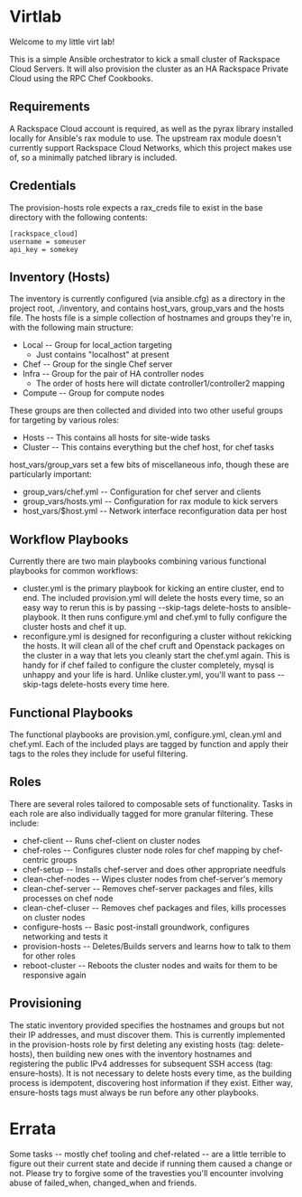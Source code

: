 Virtlab
===

Welcome to my little virt lab!

This is a simple Ansible orchestrator to kick a small cluster of Rackspace Cloud Servers. It will also provision the cluster as an HA Rackspace Private Cloud using the RPC Chef Cookbooks.

Requirements
---

A Rackspace Cloud account is required, as well as the pyrax library installed locally for Ansible's rax module to use. The upstream rax module doesn't currently support Rackspace Cloud Networks, which this project makes use of, so a minimally patched library is included.


Credentials
---

The provision-hosts role expects a rax_creds file to exist in the base directory with the following contents:

    [rackspace_cloud]
    username = someuser
    api_key = somekey

Inventory (Hosts)
---

The inventory is currently configured (via ansible.cfg) as a directory in the project root, ./inventory, and contains host_vars, group_vars and the hosts file. The hosts file is a simple collection of hostnames and groups they're in, with the following main structure:

* Local -- Group for local_action targeting
  * Just contains "localhost" at present
* Chef -- Group for the single Chef server
* Infra -- Group for the pair of HA controller nodes
  * The order of hosts here will dictate controller1/controller2 mapping
* Compute -- Group for compute nodes

These groups are then collected and divided into two other useful groups for targeting by various roles:

* Hosts -- This contains all hosts for site-wide tasks
* Cluster -- This contains everything but the chef host, for chef tasks

host_vars/group_vars set a few bits of miscellaneous info, though these are particularly important:

* group_vars/chef.yml -- Configuration for chef server and clients
* group_vars/hosts.yml -- Configuration for rax module to kick servers
* host_vars/$host.yml -- Network interface reconfiguration data per host

Workflow Playbooks
---

Currently there are two main playbooks combining various functional playbooks for common workflows:

* cluster.yml is the primary playbook for kicking an entire cluster, end to end. The included provision.yml will delete the hosts every time, so an easy way to rerun this is by passing --skip-tags delete-hosts to ansible-playbook. It then runs configure.yml and chef.yml to fully configure the cluster hosts and chef it up.
* reconfigure.yml is designed for reconfiguring a cluster without rekicking the hosts. It will clean all of the chef cruft and Openstack packages on the cluster in a way that lets you cleanly start the chef.yml again. This is handy for if chef failed to configure the cluster completely, mysql is unhappy and your life is hard. Unlike cluster.yml, you'll want to pass --skip-tags delete-hosts every time here.

Functional Playbooks
---

The functional playbooks are provision.yml, configure.yml, clean.yml and chef.yml. Each of the included plays are tagged by function and apply their tags to the roles they include for useful filtering.

Roles
---

There are several roles tailored to composable sets of functionality. Tasks in each role are also individually tagged for more granular filtering. These include:

* chef-client -- Runs chef-client on cluster nodes
* chef-roles -- Configures cluster node roles for chef mapping by chef-centric groups
* chef-setup -- Installs chef-server and does other appropriate needfuls
* clean-chef-nodes -- Wipes cluster nodes from chef-server's memory
* clean-chef-server -- Removes chef-server packages and files, kills processes on chef node
* clean-chef-cluser -- Removes chef packages and files, kills processes on cluster nodes
* configure-hosts -- Basic post-install groundwork, configures networking and tests it
* provision-hosts -- Deletes/Builds servers and learns how to talk to them for other roles
* reboot-cluster -- Reboots the cluster nodes and waits for them to be responsive again

Provisioning
---

The static inventory provided specifies the hostnames and groups but not their IP addresses, and must discover them. This is currently implemented in the provision-hosts role by first deleting any existing hosts (tag: delete-hosts), then building new ones with the inventory hostnames and registering the public IPv4 addresses for subsequent SSH access (tag: ensure-hosts). It is not necessary to delete hosts every time, as the building process is idempotent, discovering host information if they exist. Either way, ensure-hosts tags must always be run before any other playbooks.

Errata
===

Some tasks -- mostly chef tooling and chef-related -- are a little terrible to figure out their current state and decide if running them caused a change or not. Please try to forgive some of the travesties you'll encounter involving abuse of failed_when, changed_when and friends.
